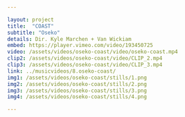 ```yaml
---

layout: project
title:  "COAST"
subtitle: "Oseko"
details: Dir. Kyle Marchen + Van Wickiam
embed: https://player.vimeo.com/video/193450725
video: /assets/videos/oseko-coast/video/oseko-coast.mp4
clip2: /assets/videos/oseko-coast/video/CLIP_2.mp4
clip3: /assets/videos/oseko-coast/video/CLIP_3.mp4
link: ../musicvideos/8.oseko-coast/
img1: /assets/videos/oseko-coast/stills/1.png
img2: /assets/videos/oseko-coast/stills/2.png
img3: /assets/videos/oseko-coast/stills/3.png
img4: /assets/videos/oseko-coast/stills/4.png

---
```

